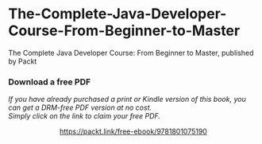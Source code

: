 # The-Complete-Java-Developer-Course-From-Beginner-to-Master
The Complete Java Developer Course: From Beginner to Master, published by Packt
### Download a free PDF

 <i>If you have already purchased a print or Kindle version of this book, you can get a DRM-free PDF version at no cost.<br>Simply click on the link to claim your free PDF.</i>
<p align="center"> <a href="https://packt.link/free-ebook/9781801075190">https://packt.link/free-ebook/9781801075190 </a> </p>